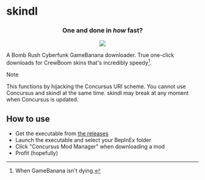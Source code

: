 # skindl

<div align="center">
  <h3>One and done in <i>how</i> fast?</h3>
  <img src="https://raw.githubusercontent.com/NotNite/skindl/main/res/skindl.gif" />
</div>

A Bomb Rush Cyberfunk GameBanana downloader. True one-click downloads for CrewBoom skins that's incredibly speedy[^1].

[^1]: When GameBanana isn't dying.

> [!NOTE]
> This functions by hijacking the Concursus URI scheme. You cannot use Concursus and skindl at the same time. skindl may break at any moment when Concursus is updated.

## How to use

- Get the executable from [the releases](https://github.com/NotNite/skindl/releases)
- Launch the executable and select your BepInEx folder
- Click "Concursus Mod Manager" when downloading a mod
- Profit (hopefully)
